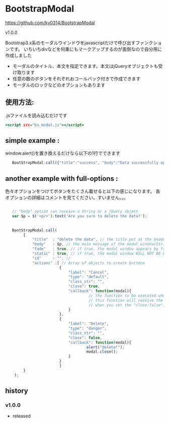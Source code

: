 # BootstrapModal
https://github.com/ky0314/BootstrapModal


v1.0.0

Bootstrap3.x系のモーダルウインドウをjavascriptだけで呼び出すファンクションです。
いちいちdivなどを何重にもマークアップするのが面倒なので自分用に作成しました

* モーダルのタイトル、本文を指定できます。本文はjQueryオブジェクトも受け取ります
* 任意の数のボタンをそれぞれおコールバック付きで作成できます
* モーダルのロックなどのオプションもあります

## 使用方法:
.jsファイルを読み込むだけです

```html:example.html
<script src="bs_modal.js"></script>

```

## simple example :
window.alert()を置き換えるだけなら以下の1行でできます

```javascriipt:example.js
   BootStrapModal.call({"title":"success", "body":"Data successfully updated"});
```

## another example with full-options :
色々オプションをつけてボタンをたくさん載せると以下の感じになります。
各オプションの詳細はコメントを見てください。すいません。。。

```javascript:example.js

   // "body" option can receive a String or a jQuery object
   var $p = $('<p/>').text('Are you sure to delete the data?');
   
   
   BootStrapModal.call(
        {
            "title"  : "delete the data", // the title put at the header(String)
            "body"   : $p, // the main message of the modal window(String or jQuery object)
            "fade"   : true, // if true, the modal window appears by fading(Boolean)
            "static" : true, // if true, the modal window WILL NOT BE DISAPPEARED when background is clicked or ESC is pressed.(Boolean)
            "id"     : "", //
            "actions" :[ // Array of objects to create buttons
                        {
                            "label": "Cancel",
                            "type": "default",
                            "class_str": "",
                            "close": true,
                            "callback": function(modal){
                                     // the function to be executed when the button is clicked
                                     // this function will receive the instance of modal class, which has "close()" method to close the modal.
                                     // when you set the "close:false", do not forget to call "modal.close()" at the last of the function
                            }
                        },
                        {
                            "label": "Delete",
                            "type": "danger",
                            "class_str": "",
                            "close": false,
                            "callback": function(modal){
                                    alert("delete!");
                                    modal.close();
                            }
                        }
                        ]
        }
    );
```

## history
### v1.0.0
* released